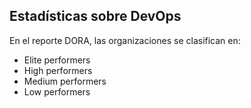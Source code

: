 ## Estadísticas sobre DevOps

En el reporte DORA, las organizaciones se clasifican en:

* Elite performers
* High performers
* Medium performers
* Low performers

